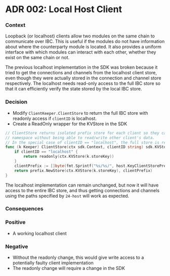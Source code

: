# ADR 002: Local Host Client

### Context

Loopback (or localhost) clients allow two modules on the same chain to communicate over IBC. This is useful if the modules do not have information about where the counterparty module is located. It also provides a uniform interface with which modules can interact with each other, whether they exist on the same chain or not.

The previous localhost implementation in the SDK was broken because it tried to get the connections and channels from the localhost client store, even though they were actually stored in the connection and channel store respectively. The localhost needs read-only access to the full IBC store so that it can efficiently verify the state stored by the local IBC store.

### Decision

- Modify `ClientKeeper.ClientStore` to return the full IBC store with readonly access if `clientID` is localhost.
- Create a ReadOnly wrapper for the KVStore in the SDK

```go
// ClientStore returns isolated prefix store for each client so they can read/write in separate
// namespace without being able to read/write other client's data.
// In the special case of clientID == "localhost", the full store is returned.
func (k Keeper) ClientStore(ctx sdk.Context, clientID string) sdk.KVStore {
    if clientID == "localhost" {
        return readonly(ctx.KVStore(k.storeKey))
    }
	clientPrefix := []byte(fmt.Sprintf("%s/%s/", host.KeyClientStorePrefix, clientID))
	return prefix.NewStore(ctx.KVStore(k.storeKey), clientPrefix)
}
```

The localhost implementation can remain unchanged, but now it will have access to the entire IBC store, and thus getting connections and channels using the paths specified by `24-host` will work as expected.

### Consequences

### Positive

- A working localhost client

### Negative

- Without the readonly change, this would give write access to a potentially faulty client implementation
- The readonly change will require a change in the SDK
